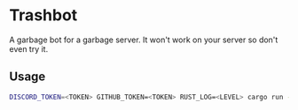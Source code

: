 # Trashbot

A garbage bot for a garbage server. It won't work on your server so don't even try it.

## Usage

```bash
DISCORD_TOKEN=<TOKEN> GITHUB_TOKEN=<TOKEN> RUST_LOG=<LEVEL> cargo run --release
```
